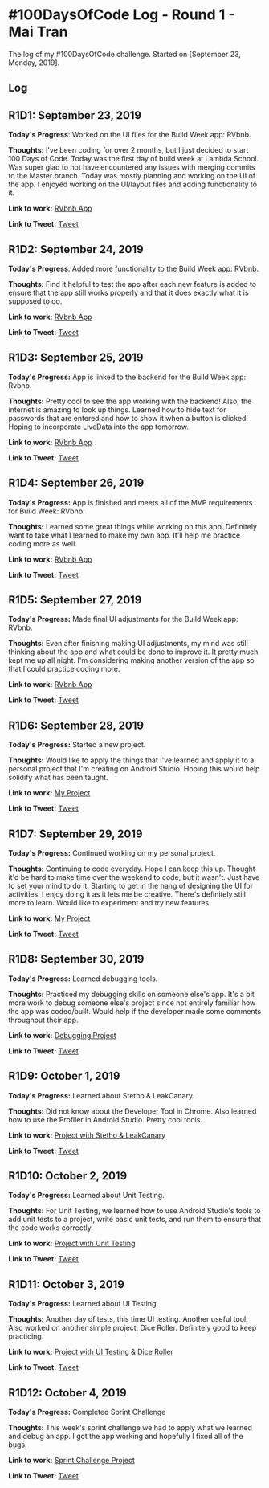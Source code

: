 # #100DaysOfCode Log - Round 1 - Mai Tran

The log of my #100DaysOfCode challenge. Started on [September 23, Monday, 2019].

## Log

## R1D1: September 23, 2019 

**Today's Progress**: Worked on the UI files for the Build Week app: RVbnb.

**Thoughts:** I've been coding for over 2 months, but I just decided to start 100 Days of Code. Today was the first day of build week at Lambda School. Was super glad to not have encountered any issues with merging commits to the Master branch. Today was mostly planning and working on the UI of the app. I enjoyed working on the UI/layout files and adding functionality to it. 

**Link to work:** [RVbnb App](https://github.com/RVbnb/rvbnb_android/commit/3a671129a306a1d520a1f8e1ea264fb9a3c28fd7)

**Link to Tweet:** [Tweet](https://twitter.com/ms_maitran/status/1176315723439689729?s=20)


## R1D2: September 24, 2019

**Today's Progress**: Added more functionality to the Build Week app: RVbnb.

**Thoughts:** Find it helpful to test the app after each new feature is added to ensure that the app still works properly and that it does exactly what it is supposed to do. 

**Link to work:** [RVbnb App](https://github.com/RVbnb/rvbnb_android/commit/e231208d6d26e5064a27a47854e0a8809e545bf7)

**Link to Tweet:** [Tweet](https://twitter.com/ms_maitran/status/1176702726664871937?s=20)


## R1D3: September 25, 2019

**Today's Progress:** App is linked to the backend for the Build Week app: Rvbnb.

**Thoughts:** Pretty cool to see the app working with the backend! Also, the internet is amazing to look up things. Learned how to hide text for passwords that are entered and how to show it when a button is clicked. Hoping to incorporate LiveData into the app tomorrow.

**Link to work:** [RVbnb App](https://github.com/RVbnb/rvbnb_android/commit/a16cb7612d76c033cc12c2631ebf37b202559c68)

**Link to Tweet:** [Tweet](https://twitter.com/ms_maitran/status/1177083949136277505?s=20)

## R1D4: September 26, 2019

**Today's Progress:** App is finished and meets all of the MVP requirements for Build Week: RVbnb.

**Thoughts:** Learned some great things while working on this app. Definitely want to take what I learned to make my own app. It'll help me practice coding more as well. 

**Link to work:** [RVbnb App](https://github.com/RVbnb/rvbnb_android/pull/55/commits/a658e18622b3de59c0b0790b696779aa9119687b)

**Link to Tweet:** [Tweet](https://twitter.com/ms_maitran/status/1177471695919075328?s=20)

## R1D5: September 27, 2019

**Today's Progress:** Made final UI adjustments for the Build Week app: RVbnb.

**Thoughts:** Even after finishing making UI adjustments, my mind was still thinking about the app and what could be done to improve it. It pretty much kept me up all night. I'm considering making another version of the app so that I could practice coding more. 

**Link to work:** [RVbnb App](https://github.com/RVbnb/rvbnb_android/commit/c5723074564f9fe55e21a546909417e45939dca7)

**Link to Tweet:** [Tweet](https://twitter.com/ms_maitran/status/1177802850337837057?s=20)

## R1D6: September 28, 2019

**Today's Progress:** Started a new project.

**Thoughts:** Would like to apply the things that I've learned and apply it to a personal project that I'm creating on Android Studio. Hoping this would help solidify what has been taught.

**Link to work:** [My Project](https://github.com/msmaitran/My-Plant-Journal/commit/87a63977a0ef3e9a1ea49dba0b674e370115a0f0)

**Link to Tweet:** [Tweet](https://twitter.com/ms_maitran/status/1178176186859442176?s=20)

## R1D7: September 29, 2019

**Today's Progress:** Continued working on my personal project.

**Thoughts:** Continuing to code everyday. Hope I can keep this up. Thought it'd be hard to make time over the weekend to code, but it wasn't. Just have to set your mind to do it. Starting to get in the hang of designing the UI for activities. I enjoy doing it as it lets me be creative. There's definitely still more to learn. Would like to experiment and try new features.

**Link to work:** [My Project](https://github.com/msmaitran/My-Plant-Journal/commit/839eeb22b481c885669554c3b11f4eac47bd658e)

**Link to Tweet:** [Tweet](https://twitter.com/ms_maitran/status/1178530109961039873?s=20)

## R1D8: September 30, 2019

**Today's Progress:** Learned debugging tools.

**Thoughts:** Practiced my debugging skills on someone else's app. It's a bit more work to debug someone else's project since not entirely familiar how the app was coded/built. Would help if the developer made some comments throughout their app. 

**Link to work:** [Debugging Project](https://github.com/msmaitran/Sprint-Android-Code-Quality-Assignments/commit/88d7520ff305e312788e5920d833251f1254611b)

**Link to Tweet:** [Tweet](https://twitter.com/ms_maitran/status/1178891974893375488?s=20)

## R1D9: October 1, 2019

**Today's Progress:** Learned about Stetho & LeakCanary.

**Thoughts:** Did not know about the Developer Tool in Chrome. Also learned how to use the Profiler in Android Studio. Pretty cool tools. 

**Link to work:** [Project with Stetho & LeakCanary](https://github.com/msmaitran/Sprint-Android-Code-Quality-Assignments/commit/02e943a483cd9db6debf4dc8d373c7cf69aae3a0)

**Link to Tweet:** [Tweet](https://twitter.com/ms_maitran/status/1179387794751401985?s=20)

## R1D10: October 2, 2019

**Today's Progress:** Learned about Unit Testing.

**Thoughts:** For Unit Testing, we learned how to use Android Studio's tools to add unit tests to a project, write basic unit tests, and run them to ensure that the code works correctly.

**Link to work:** [Project with Unit Testing](https://github.com/msmaitran/Sprint-Android-Code-Quality-Assignments/pull/1/commits/d4db060eb5aacab202f7539afe15cd4925701992)

**Link to Tweet:** [Tweet](https://twitter.com/ms_maitran/status/1179605736550088705?s=20)

## R1D11: October 3, 2019

**Today's Progress:** Learned about UI Testing.

**Thoughts:** Another day of tests, this time UI testing. Another useful tool. Also worked on another simple project, Dice Roller. Definitely good to keep practicing. 

**Link to work:** [Project with UI Testing](https://github.com/msmaitran/Sprint-Android-Code-Quality-Assignments/tree/Mai-Tran/M04/Assignment/AndroidUITestingCalculator) & [Dice Roller](https://github.com/msmaitran/Udacity/tree/master/DiceRoller)

**Link to Tweet:** [Tweet](https://twitter.com/ms_maitran/status/1179987770581737473?s=20)


## R1D12: October 4, 2019

**Today's Progress:** Completed Sprint Challenge

**Thoughts:** This week's sprint challenge we had to apply what we learned and debug an app. I got the app working and hopefully I fixed all of the bugs. 

**Link to work:** [Sprint Challenge Project](https://github.com/msmaitran/Android_Sprint8Challenge_CongressDebug/tree/Mai-Tran)

**Link to Tweet:** [Tweet](https://twitter.com/ms_maitran/status/1180220713799520256?s=20)
